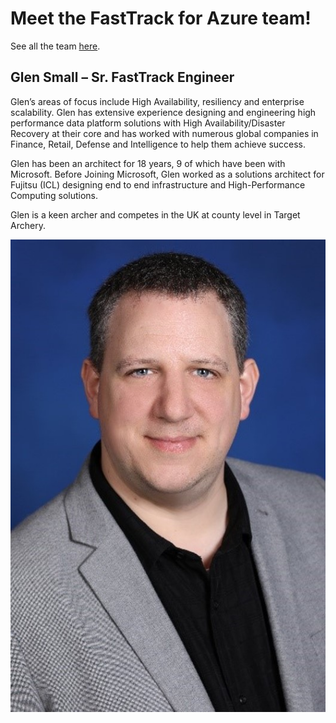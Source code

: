 # Meet the FastTrack for Azure team!

See all the team [here](../README.md).



## Glen Small – Sr. FastTrack Engineer 

Glen’s areas of focus include High Availability, resiliency and enterprise scalability.  Glen has extensive experience designing and engineering high performance data platform solutions with High Availability/Disaster Recovery at their core and has worked with numerous global companies in Finance, Retail, Defense and Intelligence to help them achieve success.

Glen has been an architect for 18 years, 9 of which have been with Microsoft.  Before Joining Microsoft, Glen worked as a solutions architect for Fujitsu (ICL) designing end to end infrastructure and High-Performance Computing solutions.

Glen is a keen archer and competes in the UK at county level in Target Archery.

![Glen Small](media/gsmall.jpg)